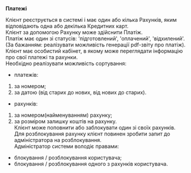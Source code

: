 **Платежі**

Клієнт реєструється в системі і має один або кілька Рахунків, яким відповідають одна або декілька Кредитних карт.\
Клієнт за допомогою Рахунку може здійснити Платіж.\
Платіж має один зі статусів: 'підготовлений', 'оплачений', 'відхилений'.\
(За бажанням: реалізувати можливість генерації pdf-звіту про платіж).\
Клієнт має особистий кабінет, в якому може переглядати інформацію про свої платежі та рахунки.\
Необхідно реалізувати можливість сортування:
- платежів:
1) за номером;
2) за датою (від старих до нових, від нових до старих).
- рахунків:
1) за номером(найменуванням) рахунку;
3) за розміром залишку коштів на рахунку.\
Клієнт може поповнити або заблокувати один зі своїх рахунків.\
Для розблокування рахунку клієнт повинен зробити запит до адміністратора на розблокування.\
Адміністратор системи володіє правами:
- блокування / розблокування користувача;
- блокування / розблокування одного з рахунків користувача.